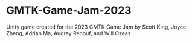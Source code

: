 # GMTK-Game-Jam-2023
Unity game created for the 2023 GMTK Game Jam by Scott King, Joyce Zheng, Adrian Ma, Audrey Renouf, and Will Ozeas
